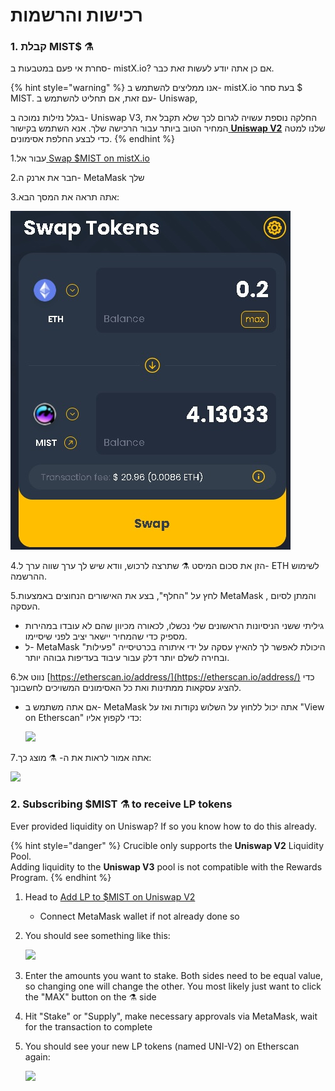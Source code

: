 # רכישות והרשמות

### 1. קבלת MIST$ ⚗️

סחרת אי פעם במטבעות ב- mistX.io? אם כן אתה יודע לעשות זאת כבר.

{% hint style="warning" %}
אנו ממליצים להשתמש ב- mistX.io בעת סחר $ MIST. עם זאת, אם תחליט להשתמש ב- Uniswap,

בגלל נזילות נמוכה ב- Uniswap V3, החלקה נוספת עשויה לגרום לכך שלא תקבל את המחיר הטוב ביותר עבור הרכישה שלך. אנא השתמש בקישור[ **Uniswap V2**](https://app.uniswap.org/#/swap?outputCurrency=0x88acdd2a6425c3faae4bc9650fd7e27e0bebb7ab&use=V2)  שלנו למטה כדי לבצע החלפת אסימונים.
{% endhint %}



1.עבור אל[ ](http://swap.alchemist.wtf/)[Swap $MIST on mistX.io](http://swap.alchemist.wtf/)

2.חבר את ארנק ה- MetaMask שלך

3.אתה תראה את המסך הבא:

 ![](.gitbook/assets/swap%20%282%29%20%282%29%20%282%29%20%281%29.jpg)

 4.הזן את סכום המיסט ⚗️ שתרצה לרכוש, וודא שיש לך ערך שווה ערך ל- ETH לשימוש ההרשמה.

5.לחץ על "החלף", בצע את האישורים הנחוצים באמצעות MetaMask , והמתן לסיום העסקה.

* גיליתי ששני הניסיונות הראשונים שלי נכשלו, לכאורה מכיוון שהם לא עובדו במהירות מספיק כדי שהמחיר יישאר יציב לפני שיסיימו.
* ל- MetaMask היכולת לאפשר לך להאיץ עסקה על ידי איתורה בכרטיסייה "פעילות" ובחירה לשלם יותר דלק עבור עיבוד בעדיפות גבוהה יותר.

6.נווט אל [https://etherscan.io/address/](https://etherscan.io/address/) כדי להציג עסקאות ממתינות ואת כל האסימונים המשויכים לחשבונך.

* אם אתה משתמש ב- MetaMask אתה יכול ללחוץ על השלוש נקודות ואז על "View on Etherscan" כדי לקפוץ אליו:

  ![](https://i.imgur.com/jdzodQP.png)

7.אתה אמור לראות את ה- ⚗️ מוצג כך:

 ![](https://i.imgur.com/bF9wsrg.png)

### 2. Subscribing $MIST ⚗️ to receive LP tokens

Ever provided liquidity on Uniswap? If so you know how to do this already.

{% hint style="danger" %}
Crucible only supports the **Uniswap V2** Liquidity Pool.   
Adding liquidity to the **Uniswap V3** pool is not compatible with the Rewards Program.
{% endhint %}

1. Head to [Add LP to $MIST on Uniswap V2](https://app.uniswap.org/#/add/v2/0x88acdd2a6425c3faae4bc9650fd7e27e0bebb7ab/ETH)
   * Connect MetaMask wallet if not already done so
2. You should see something like this:

    ![](https://i.imgur.com/7paIEyF.png)

3. Enter the amounts you want to stake. Both sides need to be equal value, so changing one will change the other. You most likely just want to click the "MAX" button on the ⚗️ side
4. Hit "Stake" or "Supply", make necessary approvals via MetaMask, wait for the transaction to complete
5. You should see your new LP tokens \(named UNI-V2\) on Etherscan again:

    ![](https://i.imgur.com/6hAoHGw.png)

## 

